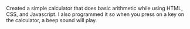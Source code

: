 Created a simple calculator that does basic arithmetic while using HTML, CSS, and Javascript.
I also programmed it so when you press on a key on the calculator, a beep sound will play.
